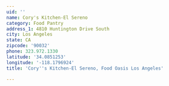 ```yaml
---
uid: ''
name: Cory's Kitchen-El Sereno
category: Food Pantry
address_1: 4810 Huntington Drive South
city: Los Angeles
state: CA
zipcode: '90032'
phone: 323.972.1330
latitude: '34.0851253'
longitude: '-118.1796924'
title: 'Cory''s Kitchen-El Sereno, Food Oasis Los Angeles'

---
```

